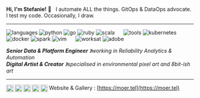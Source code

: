 **Hi, I'm Stefanie!** 👾  &nbsp;&nbsp;I automate ALL the things. GitOps & DataOps advocate. I test my code. Occasionally, I draw.

----

![languages](https://img.shields.io/static/v1?label=&message=languages:&color=555&style=flat-square)
![python](https://img.shields.io/static/v1?logo=python&label=&message=python&color=111&logoColor=3776AB&style=flat-square&link=)
![go](https://img.shields.io/static/v1?logo=go&label=&message=golang&color=111&logoColor=00ADD8&style=flat-square)
![ruby](https://img.shields.io/static/v1?logo=ruby&label=&message=ruby&color=111&logoColor=E9573F&style=flat-square)
![scala](https://img.shields.io/static/v1?logo=scala&label=&message=scala&color=111&logoColor=DC322F&style=flat-square)
&nbsp;&nbsp;&nbsp;&nbsp;
![tools](https://img.shields.io/static/v1?label=&message=tools:&color=555&style=flat-square)
![kubernetes](https://img.shields.io/static/v1?logo=kubernetes&label=&message=kubernetes&color=111&logoColor=326CE5&style=flat-square)
![docker](https://img.shields.io/static/v1?logo=docker&label=&message=docker&color=111&logoColor=2496ED&style=flat-square)
![spark](https://img.shields.io/static/v1?logo=apachespark&label=&message=spark&color=111&logoColor=E25A1C&style=flat-square)
![vim](https://img.shields.io/static/v1?logo=vim&label=&message=vim&color=111&logoColor=019733&style=flat-square)
&nbsp;&nbsp;&nbsp;&nbsp;
![worksat](https://img.shields.io/static/v1?label=&message=works%20at:&color=555&style=flat-square)
![adobe](https://img.shields.io/static/v1?logo=adobe&label=&message=adobe&color=111&logoColor=FF0000&style=flat-square)

_**Senior Data & Platform Engineer** &#12299;working in Reliability Analytics & Automation_
<br/>
_**Digital Artist & Creator** &#12299;specialised in environmental pixel art and 8bit-ish art_

----

<a href="https://behance.net/moertel">
  <img align="left" alt="Stefanie's Behance" width="20px" src="https://cdn.jsdelivr.net/npm/simple-icons@v3/icons/behance.svg" />
</a>
<a href="https://linkedin.com/stefaniegrunwald">
  <img align="left" alt="Stefanie's LinkedIn" width="20px" src="https://cdn.jsdelivr.net/npm/simple-icons@v3/icons/linkedin.svg" />
</a>
<a href="https://moertel.tumblr.com/">
  <img align="left" alt="Stefanie's Tumblr" width="20px" src="https://cdn.jsdelivr.net/npm/simple-icons@v3/icons/tumblr.svg" />
</a>
<a href="https://www.instagram.com/moer.tel/">
  <img align="left" alt="Stefanie's Instagram" width="20px" src="https://cdn.jsdelivr.net/npm/simple-icons@v3/icons/instagram.svg" />
</a>
<a href="https://twitter.com/moertel">
  <img align="left" alt="Stefanie's Twitter" width="20px" src="https://cdn.jsdelivr.net/npm/simple-icons@v3/icons/twitter.svg" />
</a>

Website & Gallery : [https://moer.tel](https://moer.tel)
